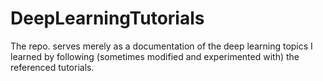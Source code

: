 # DeepLearningTutorials
The repo. serves merely as a documentation of the deep learning topics I learned by following (sometimes modified and experimented with) the referenced tutorials.
